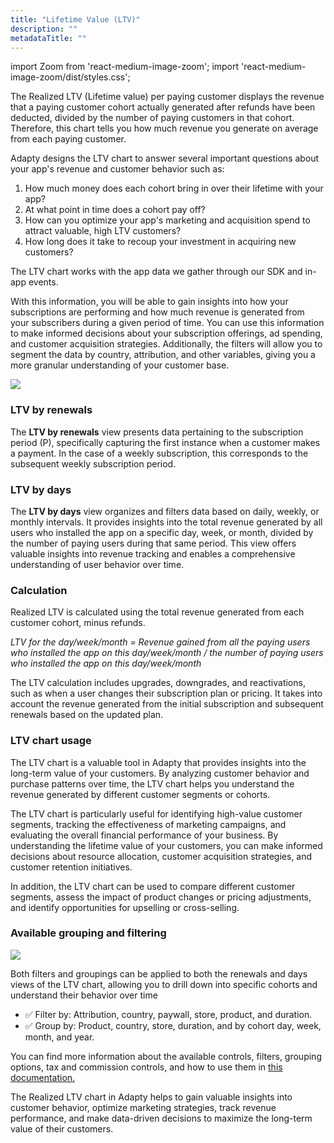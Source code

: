 ```yaml
---
title: "Lifetime Value (LTV)"
description: ""
metadataTitle: ""
---
```


import Zoom from 'react-medium-image-zoom';
import 'react-medium-image-zoom/dist/styles.css';

The Realized LTV (Lifetime value) per paying customer displays the revenue that a paying customer cohort actually generated after refunds have been deducted, divided by the number of paying customers in that cohort. Therefore, this chart tells you how much revenue you generate on average from each paying customer.

Adapty designs the LTV chart to answer several important questions about your app's revenue and customer behavior such as:

1. How much money does each cohort bring in over their lifetime with your app?
2. At what point in time does a cohort pay off?
3. How can you optimize your app's marketing and acquisition spend to attract valuable, high LTV customers?
4. How long does it take to recoup your investment in acquiring new customers?

The LTV chart works with the app data we gather through our SDK and in-app events.

With this information, you will be able to gain insights into how your subscriptions are performing and how much revenue is generated from your subscribers during a given period of time. You can use this information to make informed decisions about your subscription offerings, ad spending, and customer acquisition strategies. Additionally, the filters will allow you to segment the data by country, attribution, and other variables, giving you a more granular understanding of your customer base.


<Zoom>
  <img src={require('./img/fd6b0af-new.gif').default}
  style={{
    border: '1px solid #727272', /* border width and color */
    width: '700px', /* image width */
    display: 'block', /* for alignment */
    margin: '0 auto' /* center alignment */
  }}
/>
</Zoom>





### LTV by renewals

The **LTV by renewals** view presents data pertaining to the subscription period (P), specifically capturing the first instance when a customer makes a payment. In the case of a weekly subscription, this corresponds to the subsequent weekly subscription period.

### LTV by days

The **LTV by days** view organizes and filters data based on daily, weekly, or monthly intervals. It provides insights into the total revenue generated by all users who installed the app on a specific day, week, or month, divided by the number of paying users during that same period. This view offers valuable insights into revenue tracking and enables a comprehensive understanding of user behavior over time.

### Calculation

Realized LTV is calculated using the total revenue generated from each customer cohort, minus refunds.

_LTV for the day/week/month = Revenue gained from all the paying users who installed the app on this day/week/month / the number of paying users who installed the app on this day/week/month_

The LTV calculation includes upgrades, downgrades, and reactivations, such as when a user changes their subscription plan or pricing. It takes into account the revenue generated from the initial subscription and subsequent renewals based on the updated plan.

### LTV chart usage

The LTV chart is a valuable tool in Adapty that provides insights into the long-term value of your customers. By analyzing customer behavior and purchase patterns over time, the LTV chart helps you understand the revenue generated by different customer segments or cohorts.

The LTV chart is particularly useful for identifying high-value customer segments, tracking the effectiveness of marketing campaigns, and evaluating the overall financial performance of your business. By understanding the lifetime value of your customers, you can make informed decisions about resource allocation, customer acquisition strategies, and customer retention initiatives.

In addition, the LTV chart can be used to compare different customer segments, assess the impact of product changes or pricing adjustments, and identify opportunities for upselling or cross-selling.

### Available grouping and filtering


<Zoom>
  <img src={require('./img/cf75633-Area2.gif').default}
  style={{
    border: '1px solid #727272', /* border width and color */
    width: '700px', /* image width */
    display: 'block', /* for alignment */
    margin: '0 auto' /* center alignment */
  }}
/>
</Zoom>





Both filters and groupings can be applied to both the renewals and days views of the LTV chart, allowing you to drill down into specific cohorts and understand their behavior over time

- ✅ Filter by: Attribution, country, paywall, store, product, and duration.
- ✅ Group by: Product, country, store, duration, and by cohort day, week, month, and year.

You can find more information about the available controls, filters, grouping options, tax and commission controls, and how to use them in [this documentation.](controls-filters-grouping-compare-proceeds)

The Realized LTV chart in Adapty helps to gain valuable insights into customer behavior, optimize marketing strategies, track revenue performance, and make data-driven decisions to maximize the long-term value of their customers.